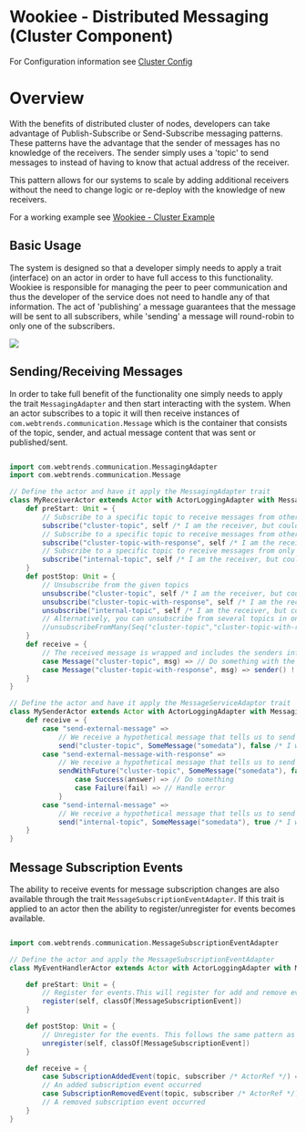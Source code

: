 # Wookiee - Distributed Messaging (Cluster Component)

For Configuration information see [Cluster Config](docs/config.md)

# Overview

With the benefits of distributed cluster of nodes, developers can take advantage of Publish-Subscribe or Send-Subscribe
messaging patterns. These patterns have the advantage that the sender of messages has no knowledge of the receivers.
The sender simply uses a 'topic' to send messages to instead of having to know that actual address of the receiver.

This pattern allows for our systems to scale by adding additional receivers without the need to change logic or
re-deploy with the knowledge of new receivers.

For a working example see [Wookiee - Cluster Example](../../examples/example-cluster)

## Basic Usage

The system is designed so that a developer simply needs to apply a trait (interface) on an actor in order to have full
access to this functionality. Wookiee is responsible for managing the peer to peer communication and thus
the developer of the service does not need to handle any of that information. The act of 'publishing' a message
guarantees that the message will be sent to all subscribers, while 'sending' a message will round-robin to only one of
the subscribers.

![](https://webtrends.jiveon.com/servlet/JiveServlet/showImage/102-29731-8-12519/temp.png)

## Sending/Receiving Messages

In order to take full benefit of the functionality one simply needs to apply the trait `MessagingAdapter` and
then start interacting with the system. When an actor subscribes to a topic it will then receive instances of
`com.webtrends.communication.Message` which is the container that consists of the topic, sender, and
actual message content that was sent or published/sent.

```scala

import com.webtrends.communication.MessagingAdapter
import com.webtrends.communication.Message

// Define the actor and have it apply the MessagingAdapter trait
class MyReceiverActor extends Actor with ActorLoggingAdapter with MessagingAdapter {
    def preStart: Unit = {
        // Subscribe to a specific topic to receive messages from other nodes in the cluster
        subscribe("cluster-topic", self /* I am the receiver, but could be another ActorRef */, false /* this is a subscription for messages from other cluster nodes */)
        // Subscribe to a specific topic to receive messages from other nodes in the cluster and the sender expects a response
        subscribe("cluster-topic-with-response", self /* I am the receiver, but could be another ActorRef */, false /* this is a subscription for messages from other cluster nodes */)
        // Subscribe to a specific topic to receive messages from only within this node
        subscribe("internal-topic", self /* I am the receiver, but could be another ActorRef */, true/* this is a subscription for messages from only this node*/)
    }
    def postStop: Unit = {
        // Unsubscribe from the given topics
        unsubscribe("cluster-topic", self /* I am the receiver, but could be another ActorRef */)
        unsubscribe("cluster-topic-with-response", self /* I am the receiver, but could be another ActorRef */)
        unsubscribe("internal-topic", self /* I am the receiver, but could be another ActorRef */)
        // Alternatively, you can unsubscribe from several topics in one call
        //unsubscribeFromMany(Seq("cluster-topic","cluster-topic-with-response", "internal-topic"), self)
    }
    def receive = {
        // The received message is wrapped and includes the senders information as well as the topic and actual message
        case Message("cluster-topic", msg) => // Do something with the message now
        case Message("cluster-topic-with-response", msg) => sender() ! "an answer"
    }
}

// Define the actor and have it apply the MessageServiceAdaptor trait
class MySenderActor extends Actor with ActorLoggingAdapter with MessagingAdapter {
    def receive = {
        case "send-external-message" =>
            // We receive a hypothetical message that tells us to send off a message for a given topic
            send("cluster-topic", SomeMessage("somedata"), false /* I wanted this message to not be handled locally */)
        case "send-external-message-with-response" =>
            // We receive a hypothetical message that tells us to send off a message for a given topic and uses a future to handle the response
            sendWithFuture("cluster-topic", SomeMessage("somedata"), false /* I wanted this message to not be handled locally */).onComplete {
                case Success(answer) => // Do something
                case Failure(fail) => // Handle error
            }
        case "send-internal-message" =>
            // We receive a hypothetical message that tells us to send off a message for a given topic
            send("internal-topic", SomeMessage("somedata"), true /* I wanted this message to be handled locally */)
    }
}

```

## Message Subscription Events
The ability to receive events for message subscription changes are also available through the trait
`MessageSubscriptionEventAdapter`. If this trait is applied to an actor then the ability to register/unregister
for events becomes available.

```scala

import com.webtrends.communication.MessageSubscriptionEventAdapter

// Define the actor and apply the MessageSubscriptionEventAdapter
class MyEventHandlerActor extends Actor with ActorLoggingAdapter with MessageSubscriptionEventAdapter {

    def preStart: Unit = {
        // Register for events.This will register for add and remove events, but you can also register for a specific event (e.g. classOf[SubscriptionAddedEvent]).
        register(self, classOf[MessageSubscriptionEvent])
    }

    def postStop: Unit = {
        // Unregister for the events. This follows the same pattern as registered that is described above
        unregister(self, classOf[MessageSubscriptionEvent])
    }

    def receive = {
        case SubscriptionAddedEvent(topic, subscriber /* ActorRef */) =>
        // An added subscription event occurred
        case SubscriptionRemovedEvent(topic, subscriber /* ActorRef */) =>
        // A removed subscription event occurred
    }
}

```